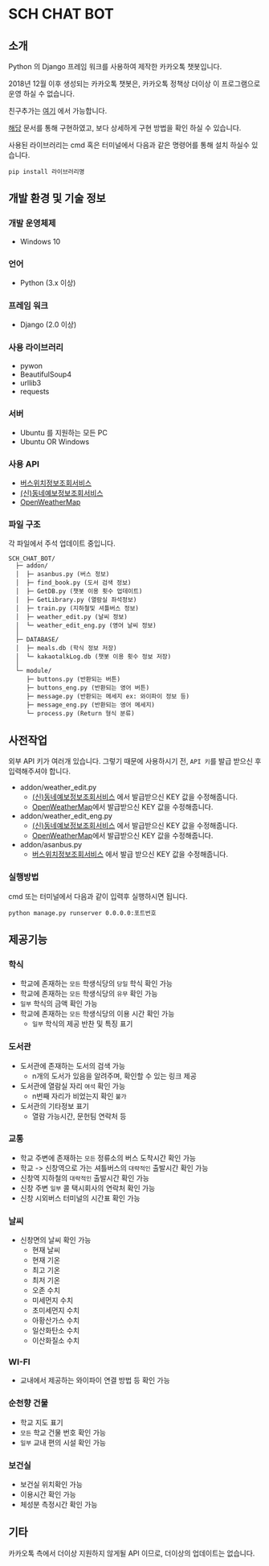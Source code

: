 # SCH CHAT BOT

## 소개

Python 의 Django 프레임 워크를 사용하여 제작한 카카오톡 챗봇입니다.

2018년 12월 이후 생성되는 카카오톡 챗봇은, 카카오톡 정책상 더이상 이 프로그램으로 운영 하실 수 없습니다.

친구추가는 [여기](https://pf.kakao.com/_lxmrmC) 에서 가능합니다.

[해당](https://github.com/plusfriend/auto_reply) 문서를 통해 구현하였고, 보다 상세하게 구현 방법을 확인 하실 수 있습니다.

사용된 라이브러리는 cmd 혹은 터미널에서 다음과 같은 명령어를 통해 설치 하실수 있습니다.
~~~
pip install 라이브러리명
~~~


## 개발 환경 및 기술 정보

### 개발 운영체제

- Windows 10

### 언어

- Python (3.x 이상)

### 프레임 워크

- Django (2.0 이상)

### 사용 라이브러리
- pywon
- BeautifulSoup4
- urllib3
- requests

### 서버
- Ubuntu 를 지원하는 모든 PC
- Ubuntu OR Windows

### 사용 API

- [버스위치정보조회서비스](https://www.data.go.kr/dataset/15000515/openapi.do)
- [(신)동네예보정보조회서비스](https://www.data.go.kr/dataset/15000099/openapi.do)
- [OpenWeatherMap](https://openweathermap.org/api)

### 파일 구조

각 파일에서 주석 업데이트 중입니다.

~~~
SCH_CHAT_BOT/
  ├─ addon/
  │  ├─ asanbus.py (버스 정보)
  │  ├─ find_book.py (도서 검색 정보)
  │  ├─ GetDB.py (챗봇 이용 횟수 업데이트)
  │  ├─ GetLibrary.py (열람실 좌석정보)
  │  ├─ train.py (지하철및 셔틀버스 정보)
  │  ├─ weather_edit.py (날씨 정보)
  │  └─ weather_edit_eng.py (영어 날씨 정보)
  │
  ├─ DATABASE/
  │  ├─ meals.db (학식 정보 저장)
  │  └─ kakaotalkLog.db (챗봇 이용 횟수 정보 저장)
  │
  └─ module/
     ├─ buttons.py (반환되는 버튼)
     ├─ buttons_eng.py (반환되는 영어 버튼)
     ├─ message.py (반환되는 메세지 ex: 와이파이 정보 등)
     ├─ message_eng.py (반환되는 영어 메세지)
     └─ process.py (Return 형식 분류)

~~~



## 사전작업

외부 API 키가 여러개 있습니다. 그렇기 때문에 사용하시기 전, `API 키`를 발급 받으신 후 입력해주셔야 합니다.

- addon/weather_edit.py
  - [(신)동네예보정보조회서비스](https://www.data.go.kr/dataset/15000099/openapi.do) 에서 발급받으신 KEY 값을 수정해줍니다.
  - [OpenWeatherMap](https://openweathermap.org/api)에서 발급받으신 KEY 값을 수정해줍니다.
- addon/weather_edit_eng.py
  - [(신)동네예보정보조회서비스](https://www.data.go.kr/dataset/15000099/openapi.do) 에서 발급받으신 KEY 값을 수정해줍니다.
  - [OpenWeatherMap](https://openweathermap.org/api)에서 발급받으신 KEY 값을 수정해줍니다.
- addon/asanbus.py
  - [버스위치정보조회서비스](https://www.data.go.kr/dataset/15000515/openapi.do) 에서 발급 받으신 KEY 값을 수정해줍니다.

### 실행방법

cmd 또는 터미널에서 다음과 같이 입력후 실행하시면 됩니다.

~~~
python manage.py runserver 0.0.0.0:포트번호
~~~


## 제공기능

### 학식

- 학교에 존재하는 `모든` 학생식당의 `당일` 학식 확인 가능
- 학교에 존재하는 `모든` 학생식당의 `유무` 확인 가능
- `일부` 학식의 금액 확인 가능
- 학교에 존재하는 `모든` 학생식당의 이용 시간 확인 가능
  - `일부` 학식의 제공 반찬 및 특징 표기

### 도서관

- 도서관에 존재하는 도서의 검색 가능
  - n개의 도서가 있음을 알려주며, 확인할 수 있는 링크 제공
- 도서관에 열람실 자리 `여석` 확인 가능
  - n번째 자리가 비었는지 확인 `불가`
- 도서관의 기타정보 표기
  - 열람 가능시간, 문헌팀 연락처 등

### 교통

- 학교 주변에 존재하는 `모든` 정류소의 버스 도착시간 확인 가능
- 학교 -> 신창역으로 가는 셔틀버스의 `대략적인` 출발시간 확인 가능
- 신창역 지하철의 `대략적인` 출발시간 확인 가능
- 신창 주변 `일부` 콜 택시회사의 연락처 확인 가능
- 신창 시외버스 터미널의 시간표 확인 가능

### 날씨

- 신창면의 날씨 확인 가능
  - 현재 날씨
  - 현재 기온
  - 최고 기온
  - 최저 기온
  - 오존 수치
  - 미세먼지 수치
  - 초미세먼지 수치
  - 아황산가스 수치
  - 일산화탄소 수치
  - 이산화질소 수치

### WI-FI

- 교내에서 제공하는 와이파이 연결 방법 등 확인 가능

### 순천향 건물

- 학교 지도 표기
- `모든` 학교 건물 번호 확인 가능
- `일부` 교내 편의 시설 확인 가능

### 보건실

- 보건실 위치확인 가능
- 이용시간 확인 가능
- 체성분 측정시간 확인 가능


## 기타

카카오톡 측에서 더이상 지원하지 않게될 API 이므로, 더이상의 업데이트는 없습니다.
